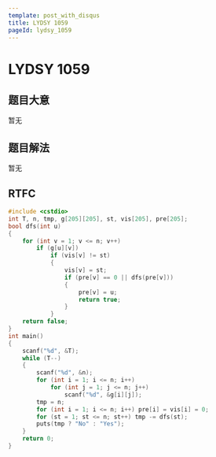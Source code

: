 ```yaml
---
template: post_with_disqus
title: LYDSY 1059
pageId: lydsy_1059
---
```


# LYDSY 1059
<span id="poem"></span><script>$(function(){$.ajax('/api/poem?rnd='+Date.now()+Math.random()).done(function(data){$('#poem').text(data);});});</script>
## 题目大意
暂无

## 题目解法
暂无

## RTFC

```cpp
#include <cstdio>
int T, n, tmp, g[205][205], st, vis[205], pre[205];
bool dfs(int u)
{
    for (int v = 1; v <= n; v++)
        if (g[u][v])
            if (vis[v] != st)
            {
                vis[v] = st;
                if (pre[v] == 0 || dfs(pre[v]))
                {
                    pre[v] = u;
                    return true;
                }
            }
    return false;
}
int main()
{
    scanf("%d", &T);
    while (T--)
    {
        scanf("%d", &n);
        for (int i = 1; i <= n; i++)
            for (int j = 1; j <= n; j++)
                scanf("%d", &g[i][j]);
        tmp = n;
        for (int i = 1; i <= n; i++) pre[i] = vis[i] = 0;
        for (st = 1; st <= n; st++) tmp -= dfs(st);
        puts(tmp ? "No" : "Yes");
    }
    return 0;
}

```
<div id="__comment"></div>
